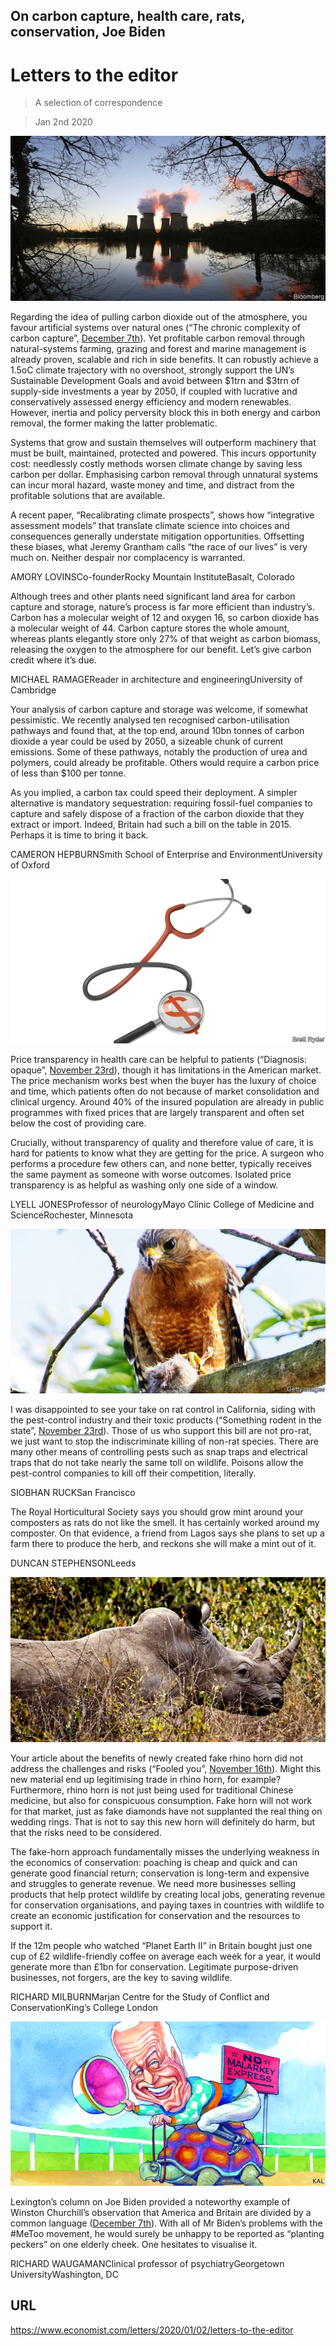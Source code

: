 ## On carbon capture, health care, rats, conservation, Joe Biden

# Letters to the editor

> A selection of correspondence

> Jan 2nd 2020

![](./images/20191207_FBP001_facebook.jpg)

Regarding the idea of pulling carbon dioxide out of the atmosphere, you favour artificial systems over natural ones (“The chronic complexity of carbon capture”, [December 7th](https://www.economist.com//briefing/2019/12/05/climate-policy-needs-negative-carbon-dioxide-emissions)). Yet profitable carbon removal through natural-systems farming, grazing and forest and marine management is already proven, scalable and rich in side benefits. It can robustly achieve a 1.5oC climate trajectory with no overshoot, strongly support the UN’s Sustainable Development Goals and avoid between $1trn and $3trn of supply-side investments a year by 2050, if coupled with lucrative and conservatively assessed energy efficiency and modern renewables. However, inertia and policy perversity block this in both energy and carbon removal, the former making the latter problematic.

Systems that grow and sustain themselves will outperform machinery that must be built, maintained, protected and powered. This incurs opportunity cost: needlessly costly methods worsen climate change by saving less carbon per dollar. Emphasising carbon removal through unnatural systems can incur moral hazard, waste money and time, and distract from the profitable solutions that are available.

A recent paper, “Recalibrating climate prospects”, shows how “integrative assessment models” that translate climate science into choices and consequences generally understate mitigation opportunities. Offsetting these biases, what Jeremy Grantham calls “the race of our lives” is very much on. Neither despair nor complacency is warranted.

AMORY LOVINSCo-founderRocky Mountain InstituteBasalt, Colorado

Although trees and other plants need significant land area for carbon capture and storage, nature’s process is far more efficient than industry’s. Carbon has a molecular weight of 12 and oxygen 16, so carbon dioxide has a molecular weight of 44. Carbon capture stores the whole amount, whereas plants elegantly store only 27% of that weight as carbon biomass, releasing the oxygen to the atmosphere for our benefit. Let’s give carbon credit where it’s due.

MICHAEL RAMAGEReader in architecture and engineeringUniversity of Cambridge

Your analysis of carbon capture and storage was welcome, if somewhat pessimistic. We recently analysed ten recognised carbon-utilisation pathways and found that, at the top end, around 10bn tonnes of carbon dioxide a year could be used by 2050, a sizeable chunk of current emissions. Some of these pathways, notably the production of urea and polymers, could already be profitable. Others would require a carbon price of less than $100 per tonne.

As you implied, a carbon tax could speed their deployment. A simpler alternative is mandatory sequestration: requiring fossil-fuel companies to capture and safely dispose of a fraction of the carbon dioxide that they extract or import. Indeed, Britain had such a bill on the table in 2015. Perhaps it is time to bring it back.

CAMERON HEPBURNSmith School of Enterprise and EnvironmentUniversity of Oxford

![](./images/20191123_WBD002_facebook.jpg)

Price transparency in health care can be helpful to patients (“Diagnosis: opaque”, [November 23rd](https://www.economist.com//business/2019/11/21/donald-trump-wants-hospitals-to-be-more-upfront-about-prices)), though it has limitations in the American market. The price mechanism works best when the buyer has the luxury of choice and time, which patients often do not because of market consolidation and clinical urgency. Around 40% of the insured population are already in public programmes with fixed prices that are largely transparent and often set below the cost of providing care.

Crucially, without transparency of quality and therefore value of care, it is hard for patients to know what they are getting for the price. A surgeon who performs a procedure few others can, and none better, typically receives the same payment as someone with worse outcomes. Isolated price transparency is as helpful as washing only one side of a window.

LYELL JONESProfessor of neurologyMayo Clinic College of Medicine and ScienceRochester, Minnesota

![](./images/20191123_USP003_facebook.jpg)

I was disappointed to see your take on rat control in California, siding with the pest-control industry and their toxic products (“Something rodent in the state”, [November 23rd](https://www.economist.com//united-states/2019/11/23/a-bill-would-make-it-harder-to-control-californias-thriving-rats)). Those of us who support this bill are not pro-rat, we just want to stop the indiscriminate killing of non-rat species. There are many other means of controlling pests such as snap traps and electrical traps that do not take nearly the same toll on wildlife. Poisons allow the pest-control companies to kill off their competition, literally.

SIOBHAN RUCKSan Francisco

The Royal Horticultural Society says you should grow mint around your composters as rats do not like the smell. It has certainly worked around my composter. On that evidence, a friend from Lagos says she plans to set up a farm there to produce the herb, and reckons she will make a mint out of it.

DUNCAN STEPHENSONLeeds

![](./images/20191116_STP501_facebook.jpg)

Your article about the benefits of newly created fake rhino horn did not address the challenges and risks (“Fooled you”, [November 16th](https://www.economist.com//science-and-technology/2019/11/14/how-to-forge-rhinoceros-horn)). Might this new material end up legitimising trade in rhino horn, for example? Furthermore, rhino horn is not just being used for traditional Chinese medicine, but also for conspicuous consumption. Fake horn will not work for that market, just as fake diamonds have not supplanted the real thing on wedding rings. That is not to say this new horn will definitely do harm, but that the risks need to be considered.

The fake-horn approach fundamentally misses the underlying weakness in the economics of conservation: poaching is cheap and quick and can generate good financial return; conservation is long-term and expensive and struggles to generate revenue. We need more businesses selling products that help protect wildlife by creating local jobs, generating revenue for conservation organisations, and paying taxes in countries with wildlife to create an economic justification for conservation and the resources to support it.

If the 12m people who watched “Planet Earth II” in Britain bought just one cup of £2 wildlife-friendly coffee on average each week for a year, it would generate more than £1bn for conservation. Legitimate purpose-driven businesses, not forgers, are the key to saving wildlife.

RICHARD MILBURNMarjan Centre for the Study of Conflict and ConservationKing’s College London

![](./images/20191207_USD000_facebook.jpg)

Lexington’s column on Joe Biden provided a noteworthy example of Winston Churchill’s observation that America and Britain are divided by a common language ([December 7th](https://www.economist.com//united-states/2019/12/07/the-stickiness-of-joe-biden)). With all of Mr Biden’s problems with the #MeToo movement, he would surely be unhappy to be reported as “planting peckers” on one elderly cheek. One hesitates to visualise it.

RICHARD WAUGAMANClinical professor of psychiatryGeorgetown UniversityWashington, DC

## URL

https://www.economist.com/letters/2020/01/02/letters-to-the-editor
